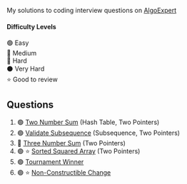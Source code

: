 My solutions to coding interview questions on [AlgoExpert](https://www.algoexpert.io)

#### Difficulty Levels

🟢 Easy  
🔵 Medium  
🔴 Hard  
⚫️ Very Hard  
⭐ Good to review

## Questions

1. 🟢 [Two Number Sum](two-number-sum.md) (Hash Table, Two Pointers)
2. 🟢 [Validate Subsequence](validate-subsequence.md) (Subsequence, Two Pointers)
3. 🔵 [Three Number Sum](three-number-sum.md) (Two Pointers)
4. 🟢 ⭐ [Sorted Squared Array](sorted-squared-array.md) (Two Pointers)
5. 🟢 [Tournament Winner](tournament-winner.md)
6. 🟢 ⭐ [Non-Constructible Change](non-constructible-change.md)

